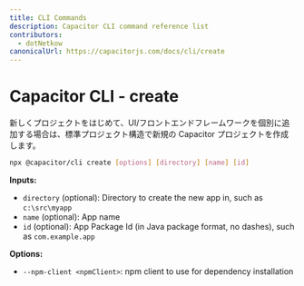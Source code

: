 ```yaml
---
title: CLI Commands
description: Capacitor CLI command reference list
contributors:
  - dotNetkow
canonicalUrl: https://capacitorjs.com/docs/cli/create
---
```


# Capacitor CLI - create

新しくプロジェクトをはじめて、UI/フロントエンドフレームワークを個別に追加する場合は、標準プロジェクト構造で新規の Capacitor プロジェクトを作成します。

```bash
npx @capacitor/cli create [options] [directory] [name] [id]
```

<strong>Inputs:</strong>

- `directory` (optional): Directory to create the new app in, such as `c:\src\myapp`
- `name` (optional): App name
- `id` (optional): App Package Id (in Java package format, no dashes), such as `com.example.app`

<strong>Options:</strong>

- `--npm-client <npmClient>`: npm client to use for dependency installation
